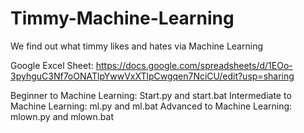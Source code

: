 # Timmy-Machine-Learning
We find out what timmy likes and hates via Machine Learning

Google Excel Sheet: https://docs.google.com/spreadsheets/d/1EOo-3pyhguC3Nf7oONATlpYwwVxXTlpCwgqen7NciCU/edit?usp=sharing

Beginner to Machine Learning: Start.py and start.bat
Intermediate to Machine Learning: ml.py and ml.bat
Advanced to Machine Learning: mlown.py and mlown.bat
